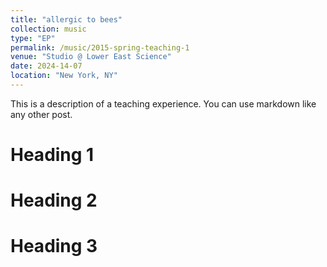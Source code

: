```yaml
---
title: "allergic to bees"
collection: music
type: "EP"
permalink: /music/2015-spring-teaching-1
venue: "Studio @ Lower East Science"
date: 2024-14-07
location: "New York, NY"
---
```


This is a description of a teaching experience. You can use markdown like any other post.

# Heading 1

# Heading 2

# Heading 3

